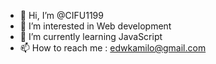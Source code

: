 - 👋 Hi, I’m @CIFU1199
- 👀 I’m interested in Web development
- 🌱 I’m currently learning JavaScript
- 📫 How to reach me : edwkamilo@gmail.com

<!---
CIFU1199/CIFU1199 is a ✨ special ✨ repository because its `README.md` (this file) appears on your GitHub profile.
You can click the Preview link to take a look at your changes.
--->
